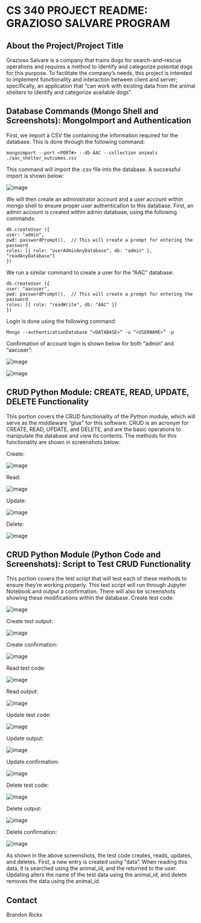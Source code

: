 # CS 340 PROJECT README: GRAZIOSO SALVARE PROGRAM

## About the Project/Project Title
Grazioso Salvare is a company that trains dogs for search-and-rescue operations and requires a method to identify and categorize potential dogs for this purpose. To facilitate the company’s needs, this project is intended to implement functionality and interaction between client and server; specifically, an application that “can work with existing data from the animal shelters to identify and categorize available dogs”. 

## Database Commands (Mongo Shell and Screenshots): MongoImport and Authentication
First, we import a CSV file containing the information required for the database. This is done through the following command:

```mongoimport --port <PORT#> --db AAC --collection animals ./aac_shelter_outcomes.csv```

This command will import the .csv file into the database. A successful import is shown below:

![image](https://user-images.githubusercontent.com/79807877/129285096-c03c521c-2ed0-4d07-91e2-878bad9e8fc1.png)

We will then create an administrator account and a user account within mongo shell to ensure proper user authentication to this database. First, an admin account is created within admin database, using the following commands:

```use admin // This will change to the admin database
db.createUser ({ 
user: "admin",
pwd: passwordPrompt(),  // This will create a prompt for entering the password
roles: [{ role: "userAdminAnyDatabase", db: "admin" }, “readAnyDatabase"]
})
```

We run a similar command to create a user for the “AAC” database:

```use AAC // This will change to the proper database where you want the user
db.createUser ({ 
user: "aacuser",
pwd: passwordPrompt(),  // This will create a prompt for entering the password
roles: [{ role: "readWrite", db: "AAC" }]
})
```

Login is done using the following command:

```Mongo --authenticationDatabase “<DATABASE>” -u “<USERNAME>” -p```

Confirmation of account login is shown below for both “admin” and “aacuser”:
 
 ![image](https://user-images.githubusercontent.com/79807877/129285383-6bdd14ad-4034-459b-97c5-3dcfd608c928.png)

 ![image](https://user-images.githubusercontent.com/79807877/129285387-033018f2-19fa-487b-a503-c266d9960e9f.png)

## CRUD Python Module: CREATE, READ, UPDATE, DELETE Functionality
This portion covers the CRUD functionality of the Python module, which will serve as the middleware “glue” for this software. CRUD is an acronym for CREATE, READ, UPDATE, and DELETE, and are the basic operations to manipulate the database and view its contents. The methods for this functionality are shown in screenshots below:

Create:

 ![image](https://user-images.githubusercontent.com/79807877/129285434-f4fa33fa-636f-4bda-ac81-bc3619e54b28.png)

Read:

 ![image](https://user-images.githubusercontent.com/79807877/129285439-c79a433d-a0f1-4b77-af96-a1a383332d08.png)

Update:

 ![image](https://user-images.githubusercontent.com/79807877/129285445-da9b15fb-2c8d-4073-b478-d47a22e22fa9.png)

Delete:

 ![image](https://user-images.githubusercontent.com/79807877/129285448-d5d0362d-1ef5-4833-9ab5-7e0300796660.png)

## CRUD Python Module (Python Code and Screenshots): Script to Test CRUD Functionality
This portion covers the test script that will test each of these methods to ensure they’re working properly. This test script will run through Jupyter Notebook and output a confirmation. There will also be screenshots showing these modifications within the database. 
Create test code:

![image](https://user-images.githubusercontent.com/79807877/129285517-ac69422f-e734-4bec-b454-0edae902e691.png)
 
Create test output:

![image](https://user-images.githubusercontent.com/79807877/129285523-532e090b-fe5e-4469-95e2-81412965921c.png)
 
Create confirmation:

![image](https://user-images.githubusercontent.com/79807877/129285538-7b8f725e-8394-4c7d-87da-5c8117440fea.png)

Read test code:

![image](https://user-images.githubusercontent.com/79807877/129285552-b76a9cdf-b1c8-4ed4-87e5-2c579897e942.png)

Read output:

![image](https://user-images.githubusercontent.com/79807877/129285565-9d882423-55f4-461c-809e-c6dee154de19.png)

Update test code:

![image](https://user-images.githubusercontent.com/79807877/129285583-53b20cb5-410e-4fda-be43-fcf38df2793f.png)

Update output:

![image](https://user-images.githubusercontent.com/79807877/129285593-7019e409-b90c-40fd-b37a-08c54c2f6e1d.png)
 
Update confirmation:

![image](https://user-images.githubusercontent.com/79807877/129285605-fef7d571-c67f-4f17-87ba-e90da0de54e6.png)
 
Delete test code:

![image](https://user-images.githubusercontent.com/79807877/129285624-93a7923b-d66b-4cac-839f-2d57cd3b9ed8.png)

Delete output:

![image](https://user-images.githubusercontent.com/79807877/129285633-9b73c16e-7f99-4708-9395-61c9bd101ec0.png)

Delete confirmation:

![image](https://user-images.githubusercontent.com/79807877/129285642-64863ec6-7450-4966-92fb-daa86577d451.png)

As shown in the above screenshots, the test code creates, reads, updates, and deletes. First, a new entry is created using “data”. When reading this data, it is searched using the animal_id, and the returned to the user. Updating alters the name of the test data using the animal_id, and delete removes the data using the animal_id.

## Contact
Brandon Ricks


